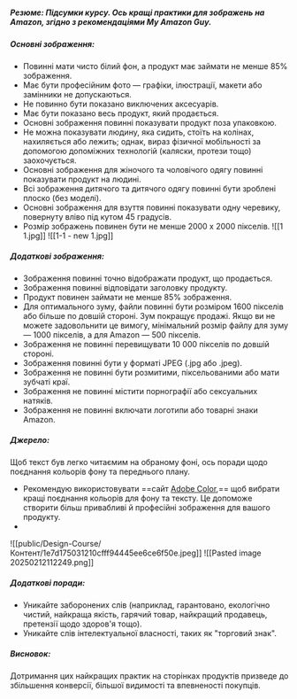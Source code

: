 ##### **Резюме**: Підсумки курсу. Ось кращі практики для зображень на Amazon, згідно з рекомендаціями My Amazon Guy.

##### **Основні зображення:**
- Повинні мати чисто білий фон, а продукт має займати не менше 85% зображення.
- Має бути професійним фото — графіки, ілюстрації, макети або замінники не допускаються.
- Не повинно бути показано виключених аксесуарів.
- Має бути показано весь продукт, який продається.
- Основні зображення повинні показувати продукт поза упаковкою.
- Не можна показувати людину, яка сидить, стоїть на колінах, нахиляється або лежить; однак, вираз фізичної мобільності за допомогою допоміжних технологій (каляски, протези тощо) заохочується.
- Основні зображення для жіночого та чоловічого одягу повинні показувати продукт на людині.
- Всі зображення дитячого та дитячого одягу повинні бути зроблені плоско (без моделі).
- Основні зображення для взуття повинні показувати одну черевику, повернуту вліво під кутом 45 градусів.
- Розмір зображень повинен бути не менше 2000 x 2000 пікселів.
![[1 1.jpg]]
![[1-1 - new 1.jpg]]
##### **Додаткові зображення:**
- Зображення повинні точно відображати продукт, що продається.
- Зображення повинні відповідати заголовку продукту.
- Продукт повинен займати не менше 85% зображення.
- Для оптимального зуму, файли повинні бути розміром 1600 пікселів або більше по довшій стороні. Зум покращує продажі. Якщо ви не можете задовольнити це вимогу, мінімальний розмір файлу для зуму — 1000 пікселів, а для Amazon — 500 пікселів.
- Зображення не повинні перевищувати 10 000 пікселів по довшій стороні.
- Зображення повинні бути у форматі JPEG (.jpg або .jpeg).
- Зображення не повинні бути розмитими, піксельованими або мати зубчаті краї.
- Зображення не повинні містити порнографії або сексуальних натяків.
- Зображення не повинні включати логотипи або товарні знаки Amazon.

##### **Джерело**:
Щоб текст був легко читаємим на обраному фоні, ось поради щодо поєднання кольорів фону та переднього плану. 
- Рекомендую використовувати ==сайт [Adobe Color](https://color.adobe.com/ru/),== щоб вибрати кращі поєднання кольорів для фону та тексту. Це допоможе створити більш привабливі й професійні зображення для вашого продукту.
- 
![[public/Design-Course/Контент/1e7d175031210cfff94445ee6ce6f50e.jpeg]]
![[Pasted image 20250212112249.png]]
##### **Додаткові поради**:
- Уникайте заборонених слів (наприклад, гарантовано, екологічно чистий, найкраща якість, гарячий товар, найкращий продавець, претензії щодо здоров'я тощо).
- Уникайте слів інтелектуальної власності, таких як "торговий знак".
##### **Висновок**:
Дотримання цих найкращих практик на сторінках продуктів призведе до збільшення конверсії, більшої видимості та впевненості покупців.